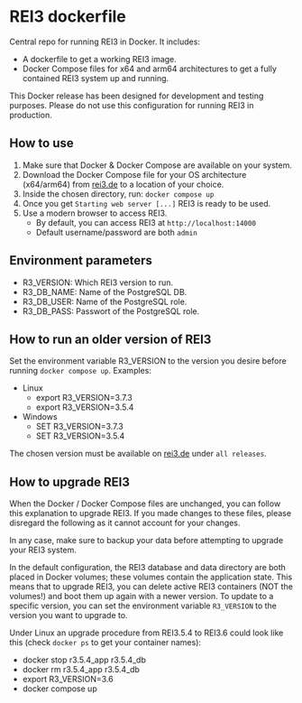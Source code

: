 # REI3 dockerfile
Central repo for running REI3 in Docker. It includes:
* A dockerfile to get a working REI3 image.
* Docker Compose files for x64 and arm64 architectures to get a fully contained REI3 system up and running.

This Docker release has been designed for development and testing purposes. Please do not use this configuration for running REI3 in production.

## How to use
1. Make sure that Docker & Docker Compose are available on your system. 
1. Download the Docker Compose file for your OS architecture (x64/arm64) from [rei3.de](https://rei3.de/en/downloads) to a location of your choice.
1. Inside the chosen directory, run: `docker compose up`
1. Once you get `Starting web server [...]` REI3 is ready to be used.
1. Use a modern browser to access REI3.
   * By default, you can access REI3 at `http://localhost:14000`
   * Default username/password are both `admin`

## Environment parameters
* R3_VERSION: Which REI3 version to run.
* R3_DB_NAME: Name of the PostgreSQL DB.
* R3_DB_USER: Name of the PostgreSQL role.
* R3_DB_PASS: Passwort of the PostgreSQL role.

## How to run an older version of REI3
Set the environment variable R3_VERSION to the version you desire before running `docker compose up`. Examples:
* Linux
  * export R3_VERSION=3.7.3
  * export R3_VERSION=3.5.4
* Windows
  * SET R3_VERSION=3.7.3
  * SET R3_VERSION=3.5.4

The chosen version must be available on [rei3.de](https://rei3.de/en/downloads) under `all releases`.

## How to upgrade REI3
When the Docker / Docker Compose files are unchanged, you can follow this explanation to upgrade REI3. If you made changes to these files, please disregard the following as it cannot account for your changes.

In any case, make sure to backup your data before attempting to upgrade your REI3 system.

In the default configuration, the REI3 database and data directory are both placed in Docker volumes; these volumes contain the application state. This means that to upgrade REI3, you can delete active REI3 containers (NOT the volumes!) and boot them up again with a newer version. To update to a specific version, you can set the environment variable `R3_VERSION` to the version you want to upgrade to.

Under Linux an upgrade procedure from REI3.5.4 to REI3.6 could look like this (check `docker ps` to get your container names):
* docker stop r3.5.4_app r3.5.4_db
* docker rm r3.5.4_app r3.5.4_db
* export R3_VERSION=3.6
* docker compose up
